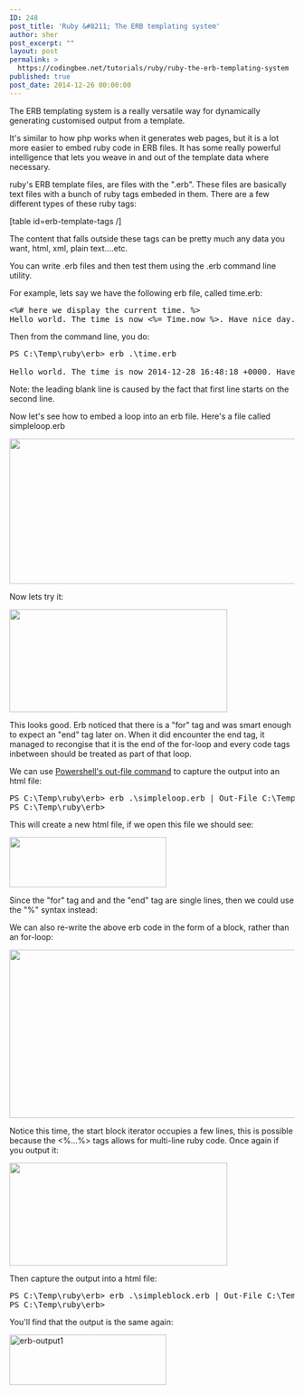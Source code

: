 ```yaml
---
ID: 248
post_title: 'Ruby &#8211; The ERB templating system'
author: sher
post_excerpt: ""
layout: post
permalink: >
  https://codingbee.net/tutorials/ruby/ruby-the-erb-templating-system
published: true
post_date: 2014-12-26 00:00:00
---
```

The ERB templating system is a really versatile way for dynamically generating customised output from a template. 


It's similar to how php works when it generates web pages, but it is a lot more easier to embed ruby code in ERB files. It has some really powerful intelligence that lets you weave in and out of the template data where necessary.

ruby's ERB template files, are files with the ".erb". These files are basically text files with a bunch of ruby tags embeded in them.  There are a few different types of these ruby tags:

[table id=erb-template-tags /] 



The content that falls outside these tags can be pretty much any data you want, html, xml, plain text....etc. 

You can write .erb files and then test them using the .erb command line utility. 

For example, lets say we have the following erb file, called time.erb:

<pre>
<%# here we display the current time. %>
Hello world. The time is now <%= Time.now %>. Have nice day.
</pre>

Then from the command line, you do:

<pre>
PS C:\Temp\ruby\erb> erb .\time.erb

Hello world. The time is now 2014-12-28 16:48:18 +0000. Have nice day.
</pre>

Note: the leading blank line is caused by the fact that first line starts on the second line. 

Now let's see how to embed a loop into an erb file. Here's a file called simpleloop.erb

<a href="http://codingbee.net/wp-content/uploads/2014/12/sample-html-erb.png"><img src="https://codingbee.net/wp-content/uploads/2014/12/sample-html-erb.png" alt="" width="537" height="257" class="alignnone size-full wp-image-2539" /></a>

Now lets try it:

<a href="http://codingbee.net/wp-content/uploads/2014/12/hnednTb.png"><img src="https://codingbee.net/wp-content/uploads/2014/12/hnednTb.png" alt="" width="385" height="182" class="alignnone size-full wp-image-2540" /></a>

This looks good. Erb noticed that there is a "for" tag and was smart enough to expect an "end" tag later on. When it did encounter the end tag, it managed to recongise that it is the end of the for-loop and every code tags inbetween should be treated as part of that loop. 

We can use <a href="http://codingbee.net/tutorials/powershell/powershell-combine-commands-together-using-pipes/" title="PowerShell - Combine commands together using pipes">Powershell's out-file command</a> to capture the output into an html file:

<pre>
PS C:\Temp\ruby\erb> erb .\simpleloop.erb | Out-File C:\Temp\simpleloop.html
PS C:\Temp\ruby\erb>
</pre>

This will create a new html file, if we open this file we should see:

<a href="http://codingbee.net/wp-content/uploads/2014/12/erb-output1.png"><img src="https://codingbee.net/wp-content/uploads/2014/12/erb-output1.png" alt="" width="277" height="89" class="alignnone size-full wp-image-2536" /></a>


Since the "for" tag and and the "end" tag are single lines, then we could use the "%" syntax instead:


We can also re-write the above erb code in the form of a block, rather than an for-loop:

<a href="http://codingbee.net/wp-content/uploads/2014/12/1wXPBoO.png"><img src="https://codingbee.net/wp-content/uploads/2014/12/1wXPBoO.png" alt="" width="558" height="298" class="alignnone size-full wp-image-2543" /></a>

Notice this time, the start block iterator occupies a few lines, this is possible because the <%...%> tags allows for multi-line ruby code. Once again if you output it:

<a href="http://codingbee.net/wp-content/uploads/2014/12/hnednTb.png"><img src="https://codingbee.net/wp-content/uploads/2014/12/hnednTb.png" alt="" width="385" height="182" class="alignnone size-full wp-image-2540" /></a>


Then capture the output into a html file:

<pre>
PS C:\Temp\ruby\erb> erb .\simpleblock.erb | Out-File C:\Temp\simpleblock.erb
PS C:\Temp\ruby\erb>
</pre>

You'll find that the output is the same again:

<a href="http://codingbee.net/wp-content/uploads/2014/12/erb-output1.png"><img src="https://codingbee.net/wp-content/uploads/2014/12/erb-output1.png" alt="erb-output1" width="277" height="89" class="alignnone size-full wp-image-2536" /></a>